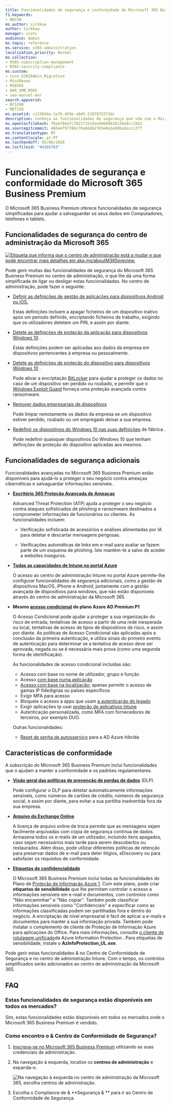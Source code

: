 ```yaml
---
title: Funcionalidades de segurança e conformidade do Microsoft 365 Business Premium
f1.keywords:
- NOCSH
ms.author: sirkkuw
author: Sirkkuw
manager: scotv
audience: Admin
ms.topic: reference
ms.service: o365-administration
localization_priority: Normal
ms.collection:
- M365-subscription-management
- M365-security-compliance
ms.custom:
- Core_O365Admin_Migration
- MiniMaven
- MSB365
- OKR_SMB_M365
- seo-marvel-mar
search.appverid:
- BCS160
- MET150
ms.assetid: c123694a-1efb-459e-a8d5-2187975373dc
description: Conheça as funcionalidades de segurança que vêm com o Microsoft 365 Business Premium para ajudar a salvaguardar os seus dados em Computadores, telefones e tablets.
ms.openlocfilehash: f6aef84afc76217161dee6b68d626128e0cc15b2
ms.sourcegitcommit: 46644f9778bc70ab6d62783e0a1e60ba2eccc27f
ms.translationtype: MT
ms.contentlocale: pt-PT
ms.lasthandoff: 05/08/2020
ms.locfileid: "44165763"
---
```

# <a name="microsoft-365-business-premium-security-and-compliance-features"></a>Funcionalidades de segurança e conformidade do Microsoft 365 Business Premium

O Microsoft 365 Business Premium oferece funcionalidades de segurança simplificadas para ajudar a salvaguardar os seus dados em Computadores, telefones e tablets.
    
## <a name="microsoft-365-admin-center-security-features"></a>Funcionalidades de segurança do centro de administração da Microsoft 365

[![Etiqueta que informa que o centro de administração está a mudar e que pode encontrar mais detalhes em aka.ms/aboutM365preview.](../media/m365admincenterchanging.png)](https://docs.microsoft.com/office365/admin/microsoft-365-admin-center-preview)

Pode gerir muitas das funcionalidades de segurança do Microsoft 365 Business Premium no centro de administração, o que lhe dá uma forma simplificada de ligar ou desligar estas funcionalidades. No centro de administração, pode fazer o seguinte:
  
- [Definir as definições de gestão de aplicações para dispositivos Android ou iOS.](app-protection-settings-for-android-and-ios.md) 
    
    Estas definições incluem a apagar ficheiros de um dispositivo inativo após um período definido, encriptando ficheiros de trabalho, exigindo que os utilizadores detetem um PIN, e assim por diante.
    
- [Detete as definições de proteção da aplicação para dispositivos Windows 10](protection-settings-for-windows-10-devices.md) . 
    
    Estas definições podem ser aplicadas aos dados da empresa em dispositivos pertencentes à empresa ou pessoalmente.
    
- [Detete as definições de proteção do dispositivo para dispositivos Windows 10](protection-settings-for-windows-10-pcs.md) . 
    
    Pode ativar a encriptação [BitLocker](https://go.microsoft.com/fwlink/p/?linkid=871405) para ajudar a proteger os dados no caso de um dispositivo ser perdido ou roubado, e permitir que o [Windows Exploit Guard](https://docs.microsoft.com/windows/security/threat-protection/microsoft-defender-atp/enable-exploit-protection) forneça uma proteção avançada contra ransomware. 
    
- [Remover dados empresariais de dispositivos](remove-company-data.md)
    
    Pode limpar remotamente os dados da empresa se um dispositivo estiver perdido, roubado ou um empregado deixar a sua empresa.
    
- [Redefinir os dispositivos do Windows 10 nas suas definições](reset-devices-to-factory-settings.md) de fábrica . 
    
    Pode redefinir quaisquer dispositivos Do Windows 10 que tenham definições de proteção do dispositivo aplicadas aos mesmos.
    
## <a name="additional-security-features"></a>Funcionalidades de segurança adicionais 

Funcionalidades avançadas no Microsoft 365 Business Premium estão disponíveis para ajudá-lo a proteger o seu negócio contra ameaças cibernéticas e salvaguardar informações sensíveis.
  
- **[Escritório 365 Proteção Avançada de Ameaças](https://docs.microsoft.com/microsoft-365/security/office-365-security/office-365-atp)**
    
    Advanced Threat Protection (ATP) ajuda a proteger o seu negócio contra ataques sofisticados de phishing e ransomware destinados a comprometer informações de funcionários ou clientes. As funcionalidades incluem:
    
  - Verificação sofisticada de acessórios e análises alimentadas por IA para detetar e descartar mensagens perigosas.
    
  - Verificações automáticas de links em e-mail para avaliar se fazem parte de um esquema de phishing. Isto mantém-te a salvo de aceder a websites inseguros.

- **[Todas as capacidades de Intune no portal Azure](https://go.microsoft.com/fwlink/p/?linkid=871403)**
    
    O acesso ao centro de administração Intune no portal Azure permite-lhe configurar funcionalidades de segurança adicionais, como a gestão de dispositivos MacOS, iPhone e Android, juntamente com a gestão avançada de dispositivos para windows, que não estão disponíveis através do centro de administração da Microsoft 365.
- **Mesmo [acesso condicional](https://docs.microsoft.com/azure/active-directory/conditional-access/overview) do plano Azure AD Premium P1**


    O Acesso Condicional pode ajudar a proteger a sua organização do risco de entrada, tentativas de acesso a partir de uma rede inesperada ou local, tentativas de acesso de tipos de dispositivos de risco, e assim por diante. As políticas de Acesso Condicional são aplicadas após a conclusão da primeira autenticação, e utiliza sinais do primeiro evento de autenticação para determinar se a tentativa de acesso deve ser aprovada, negada ou se é necessária mais prova (como uma segunda forma de identificação).

    As funcionalidades de acesso condicional incluídas são:

    - Acesso com base no nome de utilizador, grupo e função
    - Acesso [com base numa aplicação](https://docs.microsoft.com/azure/active-directory/conditional-access/app-based-conditional-access) 
    - [Acesso com base na localização;](https://docs.microsoft.com/azure/active-directory/authentication/howto-registration-mfa-sspr-combined#conditional-access-policies-for-combined-registration)  apenas permitir o acesso de gamas IP fidedignas ou países específicos 
    - Exigir MFA para acesso
    - Bloqueie o acesso a apps que usam [a autenticação do legado](https://docs.microsoft.com/azure/active-directory/conditional-access/block-legacy-authentication)
    - Exigir aplicações tp usar [proteção de aplicativos Intune](https://docs.microsoft.com/azure/active-directory/conditional-access/app-protection-based-conditional-access)
    - Autenticação personalizada, como MFA com fornecedores de terceiros, por exemplo DUO.
   
    Outras funcionalidades:
    - [Reset de senha de autosserviço](https://docs.microsoft.com/azure/active-directory/authentication/concept-sspr-customization) para a AD Azure híbrida
    
## <a name="compliance-features"></a>Características de conformidade

A subscrição do Microsoft 365 Business Premium inclui funcionalidades que o ajudam a manter a conformidade e os padrões regulamentares.

- **[Visão geral das políticas de prevenção de perdas de dados](https://docs.microsoft.com/microsoft-365/compliance/data-loss-prevention-policies)** (DLP). 
    
    Pode configurar o DLP para detetar automaticamente informações sensíveis, como números de cartões de crédito, números de segurança social, e assim por diante, para evitar a sua partilha inadvertida fora da sua empresa.
    
- **[Arquivo do Exchange Online](https://products.office.com/exchange/microsoft-exchange-online-archiving-email)**
    
    A licença de arquivo online de troca permite que as mensagens sejam facilmente arquivadas com cópia de segurança contínua de dados. Armazena todos os e-mails de um utilizador, incluindo itens apagados, caso sejam necessários mais tarde para serem descobertos ou restaurados. Além disso, pode utilizar diferentes políticas de retenção para preservar dados de e-mail para deter litígios, eDiscovery ou para satisfazer os requisitos de conformidade.
    
- **[Etiquetas de confidencialidade](https://docs.microsoft.com/microsoft-365/compliance/sensitivity-labels)**

   O Microsoft 365 Business Premium inclui todas as funcionalidades do Plano de [Proteção de Informação Azure 1](https://go.microsoft.com/fwlink/p/?linkid=871407). Com este plano, pode criar **etiquetas de sensibilidade** que lhe permitam controlar o acesso a informações sensíveis em e-mail e documentos, com controlos como "Não encaminhar" e "Não copiar". Também pode classificar informações sensíveis como "Confidenciais" e especificar como as informações classificadas podem ser partilhadas fora e dentro do negócio. A encriptação de nível empresarial é fácil de aplicar a e-mails e documentos para manter a sua informação privada. Também pode instalar o complemento de cliente de Proteção de Informação Azure para aplicações do Office. Para mais informações, consulte [o cliente de rotulagem unificado](https://docs.microsoft.com/azure/information-protection/rms-client/unifiedlabelingclient-version-release-history)da Azure Information Protection . Para etiquetas de sensibilidade, instale o **AzInfoProtection_UL.exe**.

Pode gerir estas funcionalidades &amp; no Centro de Conformidade de Segurança e no centro de administração Intune. Com o tempo, os controlos simplificados serão adicionados ao centro de administração da Microsoft 365.
  
    
## <a name="faq"></a>FAQ

 ### <a name="are-these-security-features-available-in-all-markets"></a>Estas funcionalidades de segurança estão disponíveis em todos os mercados?
  
Sim, estas funcionalidades estão disponíveis em todos os mercados onde o Microsoft 365 Business Premium é vendido.
  
### <a name="how-do-i-find-the-security-amp-compliance-center"></a>Como encontro o &amp; Centro de Conformidade de Segurança?
  
1. [Inscreva-se no Microsoft 365 Business Premium](https://portal.microsoft.com/) utilizando as suas credenciais de administração. 
    
2. Na navegação à esquerda, localize os **centros de administração** e expanda-o. 
    
    ![Na navegação à esquerda no centro de administração da Microsoft 365, escolha centros de administração.](../media/fa4484f8-c637-45fd-a7bd-bdb3abfd6c03.png)
  
3. Escolha o Compliance de &amp; **Segurança &amp; ** para ir ao Centro de Conformidade de Segurança.
